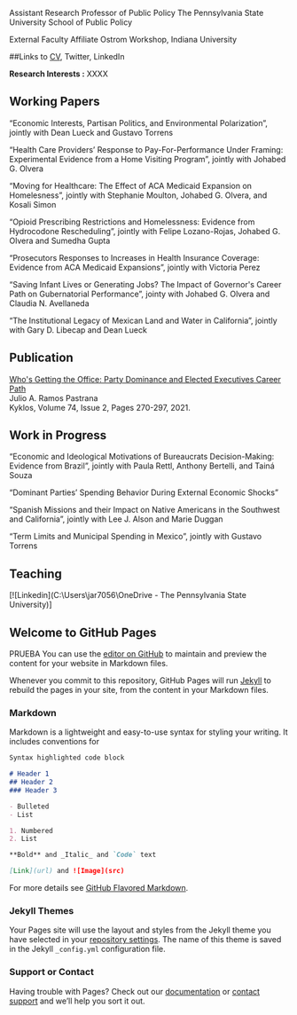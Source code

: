 Assistant Research Professor of Public Policy
The Pennsylvania State University
School of Public Policy

External Faculty Affiliate
Ostrom Workshop, Indiana University

##Links to [CV](https://github.com/julioarp/julioarp.github.io/raw/1d4fd64f98b8f4132e67d6ab6658b888a62625ff/CV%20Julio%20A.%20Ramos%20Pastrana.pdf), Twitter, LinkedIn

**Research Interests :** XXXX

## Working Papers

“Economic Interests, Partisan Politics, and Environmental Polarization”, jointly with Dean Lueck and Gustavo Torrens

“Health Care Providers’ Response to Pay-For-Performance Under Framing: Experimental Evidence from a Home Visiting Program”, jointly with Johabed G. Olvera

“Moving for Healthcare: The Effect of ACA Medicaid Expansion on Homelesness”, jointly with Stephanie Moulton, Johabed G. Olvera, and Kosali Simon

“Opioid Prescribing Restrictions and Homelessness: Evidence from Hydrocodone Rescheduling”, jointly with Felipe Lozano-Rojas, Johabed G. Olvera and Sumedha Gupta

“Prosecutors Responses to Increases in Health Insurance Coverage: Evidence from ACA Medicaid Expansions”, jointly with Victoria Perez

“Saving Infant Lives or Generating Jobs? The Impact of Governor's Career Path on Gubernatorial Performance”, jointy with Johabed G. Olvera and Claudia N. Avellaneda

“The Institutional Legacy of Mexican Land and Water in California”, jointly with Gary D. Libecap and Dean Lueck 



## Publication

[Who's Getting the Office: Party Dominance and Elected Executives Career Path](https://onlinelibrary.wiley.com/doi/full/10.1111/kykl.12259) \
Julio A. Ramos Pastrana \
Kyklos, Volume 74, Issue 2, Pages 270-297, 2021.

## Work in Progress

“Economic and Ideological Motivations of Bureaucrats Decision-Making: Evidence from Brazil”, jointly with Paula Rettl, Anthony Bertelli, and Tainá Souza

“Dominant Parties’ Spending Behavior During External Economic Shocks”

“Spanish Missions and their Impact on Native Americans in the Southwest and California”, jointly with Lee J. Alson and Marie Duggan

“Term Limits and Municipal Spending in Mexico”, jointly with Gustavo Torrens

## Teaching

[![Linkedin](C:\Users\jar7056\OneDrive - The Pennsylvania State University)]



## Welcome to GitHub Pages

PRUEBA You can use the [editor on GitHub](https://github.com/julioarp/julioarp.github.io/edit/main/index.md) to maintain and preview the content for your website in Markdown files.

Whenever you commit to this repository, GitHub Pages will run [Jekyll](https://jekyllrb.com/) to rebuild the pages in your site, from the content in your Markdown files.

### Markdown

Markdown is a lightweight and easy-to-use syntax for styling your writing. It includes conventions for

```markdown
Syntax highlighted code block

# Header 1
## Header 2
### Header 3

- Bulleted
- List

1. Numbered
2. List

**Bold** and _Italic_ and `Code` text

[Link](url) and ![Image](src)
```

For more details see [GitHub Flavored Markdown](https://guides.github.com/features/mastering-markdown/).

### Jekyll Themes

Your Pages site will use the layout and styles from the Jekyll theme you have selected in your [repository settings](https://github.com/julioarp/julioarp.github.io/settings). The name of this theme is saved in the Jekyll `_config.yml` configuration file.

### Support or Contact

Having trouble with Pages? Check out our [documentation](https://docs.github.com/categories/github-pages-basics/) or [contact support](https://github.com/contact) and we’ll help you sort it out.
